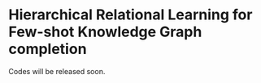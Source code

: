 # Hierarchical Relational Learning for Few-shot Knowledge Graph completion

Codes will be released soon.
